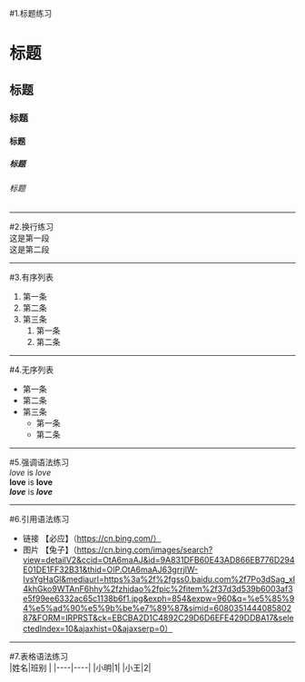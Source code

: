 #1.标题练习
# 标题
## 标题
### 标题
#### 标题
##### 标题
###### 标题

---------

#2.换行练习  
这是第一段  
这是第二段  

------------------

#3.有序列表  
1. 第一条  
2. 第二条  
3. 第三条  
      1. 第一条  
      2. 第二条  

-------------------------

#4.无序列表  
- 第一条  
- 第二条  
- 第三条  
   - 第一条  
   - 第二条  

----------------

#5.强调语法练习  
*love* is *love*  
**love** is **love**  
***love*** is ***love***  

----------------

#6.引用语法练习  
- 链接 【必应】（https://cn.bing.com/）
- 图片  【兔子】（https://cn.bing.com/images/search?view=detailV2&ccid=OtA6maAJ&id=9A831DFB60E43AD866EB776D294E01DE1FF32B31&thid=OIP.OtA6maAJ63grrjlW-IvsYgHaGl&mediaurl=https%3a%2f%2fgss0.baidu.com%2f7Po3dSag_xI4khGko9WTAnF6hhy%2fzhidao%2fpic%2fitem%2f37d3d539b6003af3e5f99ee6332ac65c1138b6f1.jpg&exph=854&expw=960&q=%e5%85%94%e5%ad%90%e5%9b%be%e7%89%87&simid=608035144408580287&FORM=IRPRST&ck=EBCBA2D1C4892C29D6D6EFE429DDBA17&selectedIndex=10&ajaxhist=0&ajaxserp=0）

-----------------

#7.表格语法练习  
|姓名|班别 |
|----|----|
|小明|1|
|小王|2|
